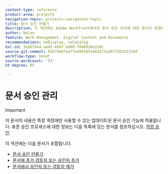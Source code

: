 ```yaml
---
content-type: reference
product-area: projects
navigation-topic: projects-navigation-topic
title: 문서 승인 만들기
description: 이 섹션에는 Adobe Workfront에서의 문서 승인 관리에 대한 문서가 포함되어 있습니다.
author: Nolan
feature: Work Management, Digital Content and Documents
recommendations: noDisplay, noCatalog
exl-id: 31eb7de4-aa45-4d97-bd00-7040936e15dc
source-git-commit: 95679dd71ef7e4991853e63573a387f26321159d
workflow-type: tm+mt
source-wordcount: '73'
ht-degree: 0%

---
```


# 문서 승인 관리

>[!IMPORTANT]
>
>이 문서의 내용은 특정 계정에만 사용할 수 있는 업데이트된 문서 승인 기능에 적용됩니다. 표준 승인 프로세스에 대한 정보는 다음 목록에 있는 문서를 참조하십시오. [작업 승인](/help/quicksilver/review-and-approve-work/manage-approvals/manage-approvals.md).

이 섹션에는 다음 문서가 포함됩니다.

* [문서 승인 만들기](/help/quicksilver/review-and-approve-work/document-reviews-and-approvals/manage-document-approvals/create-a-document-approval.md)
* [문서에 추가 검토자 또는 승인자 추가](/help/quicksilver/review-and-approve-work/document-reviews-and-approvals/manage-document-approvals/add-additional-reviewers-or-approvers.md)
* [문서에서 승인자 또는 검토자 제거](/help/quicksilver/review-and-approve-work/document-reviews-and-approvals/manage-document-approvals/remove-approvers-or-reviewers.md)
